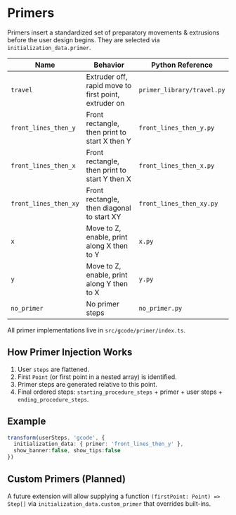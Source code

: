 # Primers

Primers insert a standardized set of preparatory movements & extrusions before the user design begins. They are selected via `initialization_data.primer`.

| Name | Behavior | Python Reference |
| ---- | -------- | ---------------- |
| `travel` | Extruder off, rapid move to first point, extruder on | `primer_library/travel.py` |
| `front_lines_then_y` | Front rectangle, then print to start X then Y | `front_lines_then_y.py` |
| `front_lines_then_x` | Front rectangle, then print to start Y then X | `front_lines_then_x.py` |
| `front_lines_then_xy` | Front rectangle, then diagonal to start XY | `front_lines_then_xy.py` |
| `x` | Move to Z, enable, print along X then to Y | `x.py` |
| `y` | Move to Z, enable, print along Y then to X | `y.py` |
| `no_primer` | No primer steps | `no_primer.py` |

All primer implementations live in `src/gcode/primer/index.ts`.

## How Primer Injection Works
1. User `steps` are flattened.
2. First `Point` (or first point in a nested array) is identified.
3. Primer steps are generated relative to this point.
4. Final ordered steps: `starting_procedure_steps` + primer + user steps + `ending_procedure_steps`.

## Example
```ts
transform(userSteps, 'gcode', {
  initialization_data: { primer: 'front_lines_then_y' },
  show_banner:false, show_tips:false
})
```

## Custom Primers (Planned)
A future extension will allow supplying a function `(firstPoint: Point) => Step[]` via `initialization_data.custom_primer` that overrides built-ins.
